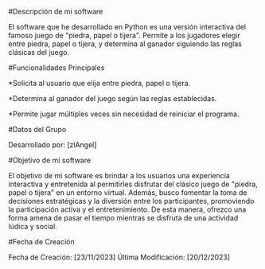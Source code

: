 #Descripción de mi software

El software que he desarrollado en Python es una versión interactiva del famoso juego de "piedra, papel o tijera". Permite a los jugadores elegir entre piedra, papel o tijera, y determina al ganador 
siguiendo las reglas clásicas del juego.

#Funcionalidades Principales

*Solicita al usuario que elija entre piedra, papel o tijera.

*Determina al ganador del juego según las reglas establecidas.

*Permite jugar múltiples veces sin necesidad de reiniciar el programa.

#Datos del Grupo

Desarrollado por: [zlAngel]

#Objetivo de mi software

El objetivo de mi software es brindar a los usuarios una experiencia interactiva y entretenida al permitirles disfrutar del clásico juego de "piedra, papel o tijera" en un entorno virtual. 
Además, busco fomentar la toma de decisiones estratégicas y la diversión entre los participantes, promoviendo la participación activa y el entretenimiento. De esta manera, ofrezco una forma amena de pasar el 
tiempo mientras se disfruta de una actividad lúdica y social.

#Fecha de Creación

Fecha de Creación: [23/11/2023]
Última Modificación: [20/12/2023]
